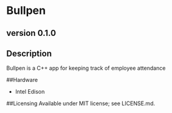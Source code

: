 # Bullpen
## version 0.1.0
## Description

Bullpen is a C++ app for keeping track of employee attendance


##Hardware

* Intel Edison


##Licensing
Available under MIT license; see LICENSE.md.

